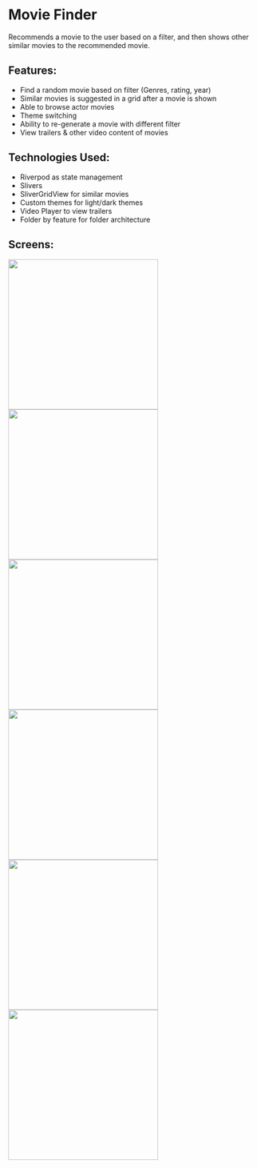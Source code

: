 # Movie Finder
Recommends a movie to the user based on a filter, and then shows other similar movies
to the recommended movie.

## Features: 
- Find a random movie based on filter (Genres, rating, year)
- Similar movies is suggested in a grid after a movie is shown
- Able to browse actor movies
- Theme switching
- Ability to re-generate a movie with different filter
- View trailers & other video content of movies

## Technologies Used:

- Riverpod as state management
- Slivers
- SliverGridView for similar movies
- Custom themes for light/dark themes
- Video Player to view trailers
- Folder by feature for folder architecture

## Screens:
<img src="https://github.com/abalmagd/movie_recommendations/assets/44735157/73846df4-ad3d-40bc-93ac-a346ea95fbb3" width="300">
<img src="https://github.com/abalmagd/movie_recommendations/assets/44735157/3af14f61-3cef-455e-a278-98ec03af7df2" width="300">
<img src="https://github.com/abalmagd/movie_recommendations/assets/44735157/638f44e3-d2c0-4e90-ae28-989117c3f0fe" width="300">
<img src="https://github.com/abalmagd/movie_recommendations/assets/44735157/786bb329-e213-4e82-96b5-4399b11333e5" width="300">
<img src="https://github.com/abalmagd/movie_recommendations/assets/44735157/54c51910-bc0f-419f-a8b1-37da94603f20" width="300">
<img src="https://github.com/abalmagd/movie_recommendations/assets/44735157/7b8c1413-e62f-4e8d-8bba-526c928e23c1" width="300">
